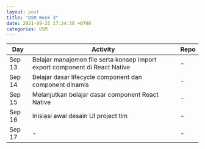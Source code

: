 ```yaml
---
layout: post
title: "DSM Week 3"
date: 2021-09-25 17:24:50 +0700
categories: DSM
---
```


| **Day** | **Activity**                                                                | **Repo** |
| ------- | --------------------------------------------------------------------------- | -------- |
| Sep 13  | Belajar manajemen file serta konsep import export component di React Native | -        |
| Sep 14  | Belajar dasar lifecycle component dan component dinamis                     | -        |
| Sep 15  | Melanjutkan belajar dasar component React Native                            | -        |
| Sep 16  | Inisiasi awal desain UI project tim                                         | -        |
| Sep 17  | -                                                                           | -        |

